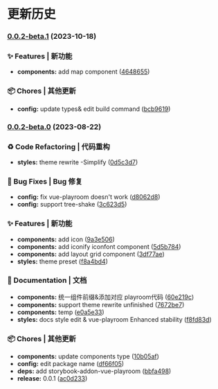 # 更新历史 


### [0.0.2-beta.1](https://github.com/JingHong0202/test/compare/v0.0.2-beta.0...v0.0.2-beta.1) (2023-10-18)


### ✨ Features | 新功能

* **components:** add map component ([4648655](https://github.com/JingHong0202/test/commit/464865505e44c46d5f16b0c09f9526e95e1cfd00))


### 📦 Chores | 其他更新

* **config:** update types\& edit build command ([bcb9619](https://github.com/JingHong0202/test/commit/bcb9619ed8bc08886bd678ee94a4e08269f5d7c2))

### [0.0.2-beta.0](https://github.com/JingHong0202/test/compare/v0.0.1-beta...v0.0.2-beta.0) (2023-08-22)


### ♻ Code Refactoring | 代码重构

* **styles:** theme rewrite -Simplify ([0d5c3d7](https://github.com/JingHong0202/test/commit/0d5c3d78d5bad36b5c9ac9ffb3a84e49b3f6437e))


### 🐛 Bug Fixes | Bug 修复

* **config:** fix vue-playroom doesn't work ([d8062d8](https://github.com/JingHong0202/test/commit/d8062d87a7cb3c052069f11860707dbdf06c93fc))
* **config:** support tree-shake ([3c623d5](https://github.com/JingHong0202/test/commit/3c623d58e97492fdf3535be700e899ecefd97a17))


### ✨ Features | 新功能

* **components:** add icon ([9a3e506](https://github.com/JingHong0202/test/commit/9a3e5062f9c6e85b844c2452f997e8695e042cce))
* **components:** add iconify iconfont component ([5d5b784](https://github.com/JingHong0202/test/commit/5d5b784d11ee172d83344ae7743297f9871296fc))
* **components:** add layout grid component ([3df77ae](https://github.com/JingHong0202/test/commit/3df77ae98932be524d5d74a1d3efe71fbcd100fb))
* **styles:** theme preset ([f8a4bd4](https://github.com/JingHong0202/test/commit/f8a4bd45f92fc4faaf8f9bf7fc507a23d35f4a8f))


### 📝 Documentation | 文档

* **components:** 统一组件前缀\&添加对应 playroom代码 ([60e219c](https://github.com/JingHong0202/test/commit/60e219cf1e3485a1d879a16b2f649fb4c0c38c4f))
* **components:** support theme rewrite unfinished ([7672be7](https://github.com/JingHong0202/test/commit/7672be72961e005f28573bb1df8eac0cd6bd4e80))
* **components:** temp ([e0a5e33](https://github.com/JingHong0202/test/commit/e0a5e3375f67dfa7aee5b32b2993c6f7c732c679))
* **styles:** docs style edit \& vue-playroom Enhanced stability ([f8fd83d](https://github.com/JingHong0202/test/commit/f8fd83d93d020f98c77eb20ef9b450ad0dce82b0))


### 📦 Chores | 其他更新

* **components:** update components type ([10b05af](https://github.com/JingHong0202/test/commit/10b05af20aa41ace481c4e068a4d62196aa9b451))
* **config:** edit package name ([df66f05](https://github.com/JingHong0202/test/commit/df66f052156bd0a77c2f86c7bd16853d065e0487))
* **deps:** add storybook-addon-vue-playroom ([bbfa498](https://github.com/JingHong0202/test/commit/bbfa498f07ce5a60c33085450d5475c640eb019a))
* **release:** 0.0.1 ([ac0d233](https://github.com/JingHong0202/test/commit/ac0d23355056d368d472abac8d7e4115d94afb9b))
